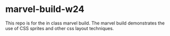 # marvel-build-w24
This repo is for the in class marvel build. The marvel build demonstrates the use of CSS sprites and other css layout techniques.

